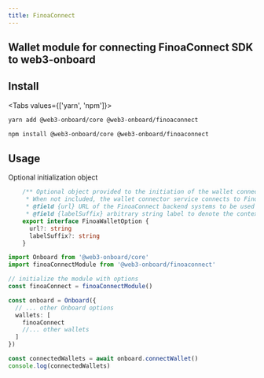 ```yaml
---
title: FinoaConnect
---
```


## Wallet module for connecting FinoaConnect SDK to web3-onboard

## Install

<Tabs values={['yarn', 'npm']}>
<TabPanel value="yarn">

```sh copy
yarn add @web3-onboard/core @web3-onboard/finoaconnect
```

  </TabPanel>
  <TabPanel value="npm">

```sh copy
npm install @web3-onboard/core @web3-onboard/finoaconnect
```

  </TabPanel>
</Tabs>

## Usage

Optional initialization object
```typescript
	/** Optional object provided to the initiation of the wallet connector. 
	 * When not included, the wallet connector service connects to FinoaConnect production systems.
	 * @field {url} URL of the FinoaConnect backend systems to be used
	 * @field {labelSuffix} arbitrary string label to denote the context of the URL field  */
	export interface FinoaWalletOption {
	  url?: string
	  labelSuffix?: string
	}
```

```typescript
import Onboard from '@web3-onboard/core'
import finoaConnectModule from '@web3-onboard/finoaconnect'

// initialize the module with options
const finoaConnect = finoaConnectModule()

const onboard = Onboard({
  // ... other Onboard options
  wallets: [
    finoaConnect
    //... other wallets
  ]
})

const connectedWallets = await onboard.connectWallet()
console.log(connectedWallets)
```
